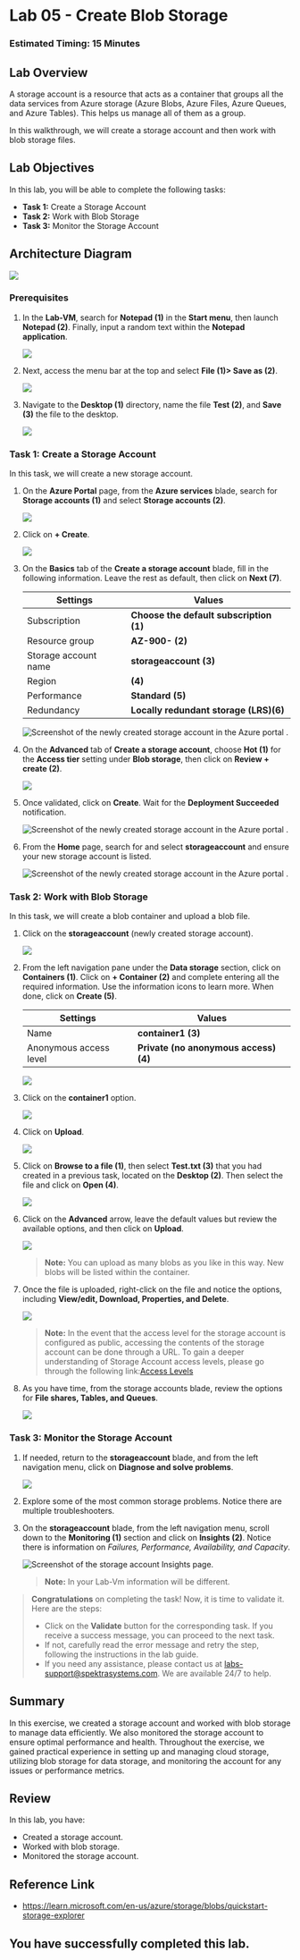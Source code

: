 # Lab 05 - Create Blob Storage

### Estimated Timing: 15 Minutes

## Lab Overview

A storage account is a resource that acts as a container that groups all the data services from Azure storage (Azure Blobs, Azure Files, Azure Queues, and Azure Tables). This helps us manage all of them as a group.

In this walkthrough, we will create a storage account and then work with blob storage files.

## Lab Objectives

In this lab, you will be able to complete the following tasks:

+ **Task 1:** Create a Storage Account
+ **Task 2:** Work with Blob Storage
+ **Task 3:** Monitor the Storage Account

## Architecture Diagram

![](../images/az900lab05.PNG) 

### Prerequisites

1. In the **Lab-VM**, search for **Notepad (1)** in the **Start menu**, then launch **Notepad (2)**. Finally, input a random text within the **Notepad application**.

   ![](../images/az-900-54.png) 

1. Next, access the menu bar at the top and select **File (1)> Save as (2)**.

   ![](../images/az-900-55.png) 

1. Navigate to the **Desktop (1)** directory, name the file **Test (2)**, and **Save (3)** the file to the desktop.

   ![](./images/az-900-59.png) 

### Task 1: Create a Storage Account

In this task, we will create a new storage account. 

1. On the **Azure Portal** page, from the **Azure services** blade, search for **Storage accounts (1)** and select **Storage accounts (2)**.

   ![](./images/az-900-44.png) 

1. Click on **+ Create**. 

   ![](./images/az-900-45.png) 

1. On the **Basics** tab of the **Create a storage account** blade, fill in the following information. Leave the rest as default, then click on **Next (7)**.

    | Settings | Values | 
    | --- | --- |
    | Subscription | **Choose the default subscription (1)** |
    | Resource group | **AZ-900-<inject key="DeploymentID" enableCopy="false"/> (2)** |
    | Storage account name | **storageaccount<inject key="DeploymentID" enableCopy="false" /> (3)** |
    | Region | **<inject key="Region" enableCopy="false"/> (4)**  |
    | Performance | **Standard (5)** |
    | Redundancy | **Locally redundant storage (LRS)(6)** |
    
      ![Screenshot of the newly created storage account in the Azure portal .](../images/5-1.png)

1. On the **Advanced** tab of **Create a storage account**, choose **Hot (1)** for the **Access tier** setting under **Blob storage**, then click on **Review + create (2)**.

   ![](./images/az-900-46.png) 

1. Once validated, click on **Create**. Wait for the **Deployment Succeeded** notification.

   ![Screenshot of the newly created storage account in the Azure portal .](../images/5-2.png)

1. From the **Home** page, search for and select **storageaccount** and ensure your new storage account is listed.

    ![Screenshot of the newly created storage account in the Azure portal .](./images/az-900-60.png)

### Task 2: Work with Blob Storage

In this task, we will create a blob container and upload a blob file. 

1. Click on the **storageaccount<inject key="DeploymentID" enableCopy="false" />** (newly created storage account).

   ![](./images/az-900-60.png) 

1. From the left navigation pane under the **Data storage** section, click on **Containers (1)**. Click on **+ Container (2)** and complete entering all the required information. Use the information icons to learn more. When done, click on **Create (5)**.

   | Settings | Values |
   | ---- | ---- |
   | Name | **container1 (3)**|
   | Anonymous access level| **Private (no anonymous access) (4)** |

   ![](./images/az-900-47.png)    
  
1. Click on the **container1** option.

   ![](./images/az-900-48.png) 

1. Click on **Upload**.

   ![](./images/az-900-49.png) 

1. Click on **Browse to a file (1)**, then select **Test.txt (3)** that you had created in a previous task, located on the **Desktop (2)**. Then select the file and click on **Open (4)**.

   ![](./images/az-900-50.png) 
  
1. Click on the **Advanced** arrow, leave the default values but review the available options, and then click on **Upload**.

   ![](./images/az-900-51.png) 

    >**Note:** You can upload as many blobs as you like in this way. New blobs will be listed within the container.

1. Once the file is uploaded, right-click on the file and notice the options, including **View/edit, Download, Properties, and Delete**. 

   ![](./images/az-900-62.png) 

   >**Note:** In the event that the access level for the storage account is configured as public, accessing the contents of the storage account can be done through a URL. To gain a deeper understanding of Storage Account access levels, please go through the following link:[Access Levels](https://learn.microsoft.com/en-us/azure/storage/blobs/anonymous-read-access-configure?tabs=portal)

1. As you have time, from the storage accounts blade, review the options for **File shares, Tables, and Queues**.

   ![](./images/az-900-53.png) 

### Task 3: Monitor the Storage Account

1. If needed, return to the **storageaccount<inject key="DeploymentID" enableCopy="false" />** blade, and from the left navigation menu, click on **Diagnose and solve problems**. 

   ![](./images/az-900-57.png) 

1. Explore some of the most common storage problems. Notice there are multiple troubleshooters.

1. On the **storageaccount** blade, from the left navigation menu, scroll down to the **Monitoring (1)** section and click on **Insights (2)**. Notice there is information on *Failures, Performance, Availability, and Capacity*.

    ![Screenshot of the storage account Insights page.](./images/az-900-58.png)

    >**Note:** In your Lab-Vm information will be different.

> **Congratulations** on completing the task! Now, it is time to validate it. Here are the steps:
> - Click on the **Validate** button for the corresponding task. If you receive a success message, you can proceed to the next task. 
> - If not, carefully read the error message and retry the step, following the instructions in the lab guide.
> - If you need any assistance, please contact us at labs-support@spektrasystems.com. We are available 24/7 to help.

<validation step="8f85ae2c-c70e-4d55-9443-7e1b7e19a6cf" />

## Summary
In this exercise, we created a storage account and worked with blob storage to manage data efficiently. We also monitored the storage account to ensure optimal performance and health. Throughout the exercise, we gained practical experience in setting up and managing cloud storage, utilizing blob storage for data storage, and monitoring the account for any issues or performance metrics.

## Review
In this lab, you have:
- Created a storage account.
- Worked with blob storage.
- Monitored the storage account.

## Reference Link

- https://learn.microsoft.com/en-us/azure/storage/blobs/quickstart-storage-explorer

## You have successfully completed this lab.

